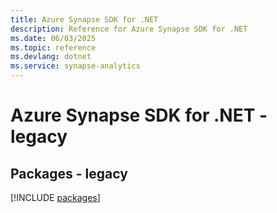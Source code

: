 ```yaml
---
title: Azure Synapse SDK for .NET
description: Reference for Azure Synapse SDK for .NET
ms.date: 06/03/2025
ms.topic: reference
ms.devlang: dotnet
ms.service: synapse-analytics
---
```

# Azure Synapse SDK for .NET - legacy
## Packages - legacy
[!INCLUDE [packages](synapse-index.md)]